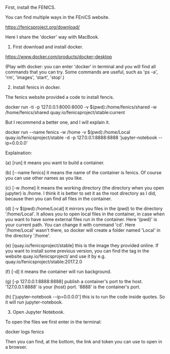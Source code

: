 First, install the FENICS.

You can find multiple ways in the FEniCS website.

https://fenicsproject.org/download/

Here I share the 'docker' way with MacBook. 

1. First download and install docker.

https://www.docker.com/products/docker-desktop

(Play with docker: you can enter 'docker' in terminal and you will find all commands that you can try.
Some commands are useful, such as 'ps -a', 'rm', 'images', 'start', 'stop'.)


2. Install fenics in docker.

The fenics website provided a code to install fencis.

docker run -ti -p 127.0.0.1:8000:8000 -v $(pwd):/home/fenics/shared -w /home/fenics/shared quay.io/fenicsproject/stable:current

But I recommend a better one, and I will explain it.

docker run --name fenics -w /home -v $(pwd):/home/Local quay.io/fenicsproject/stable -d -p 127.0.0.1:8888:8888 'jupyter-notebook --ip=0.0.0.0'

Explaination:

(a) [run] it means you want to build a container.

(b) [--name fenics] it means the name of the container is fenics. Of course you can use other names as you like.

(c) [-w /home] it means the working directory (the directory when you open jupyter) is /home. 
I think it is better to set it as the root directory as I did, because then you can find all files in the container. 

(d) [-v $(pwd):/home/Local] it mirrors you files in the (pwd) to the directory '/home/Local'. 
It allows you to open local files in the container, in case when you want to have some external files run in the container. 
Here '(pwd)' is your current path. You can change it with command 'cd'. 
Here '/home/Local' wasn't there, so docker will create a folder named 'Local' in the directory '/home'.

(e) [quay.io/fenicsproject/stable] this is the image they provided online. 
If you want to install some previous version, you can find the tag in the website quay.io/fenicsproject/ and use it by e.g. quay.io/fenicsproject/stable:2017.2.0

(f) [-d] it means the container will run background.

(g) [-p 127.0.0.1:8888:8888] publish a container's port to the host. '127.0.0.1:8888' is your (host) port. '8888' is the container's port.

(h) ['jupyter-notebook --ip=0.0.0.0'] this is to run the code inside quotes. So it will run jupyter-notebook.


3. Open Jupyter Notebook.

To open the files we first enter in the terminal:  

docker logs fenics  

Then you can find, at the bottom, the link and token you can use to open in a browser.


